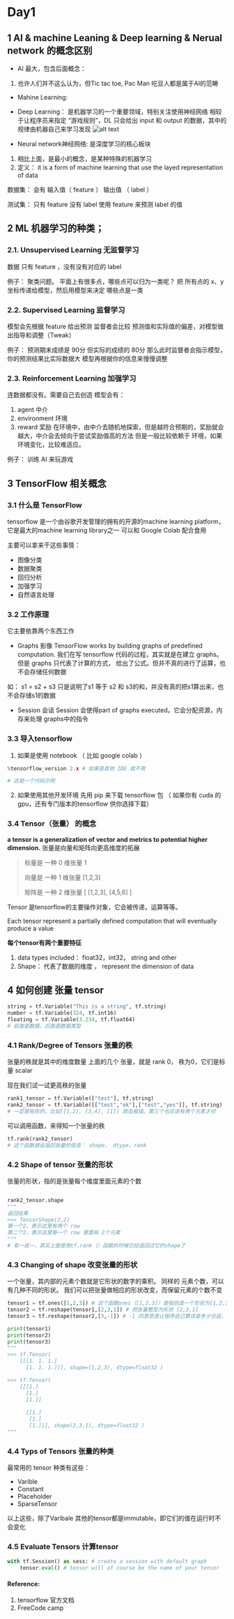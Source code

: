 # Day1 

## 1 AI & machine Leaning & Deep learning & Nerual network 的概念区别

- AI 最大，包含后面概念：
1. 也许人们并不这么认为，但Tic tac toe, Pac Man 吃豆人都是属于AI的范畴

- Mahine Learning: 


- Deep Learning：
是机器学习的一个重要领域，特别关注使用神经网络
相较于让程序员来指定 “游戏规则”，DL 只会给出 input 和 output 的数据，其中的规律由机器自己来学习发现
![alt text](./图片库/image.png)

- Neural network神经网络:
是深度学习的核心板块
1. 相比上面，是最小的概念，是某种特殊的机器学习
2. 定义： it is a form of machine learning that use the layed representation of data

数据集：
会有 输入值（ feature ） 输出值 （ label ）

测试集：
只有 feature 没有 label
使用 feature 来预测 label 的值

## 2 ML 机器学习的种类；

### 2.1. Unsupervised Learning 无监督学习 
数据 只有 feature ，没有没有对应的 label 

例子：
聚类问题。 平面上有很多点，哪些点可以归为一类呢？
把 所有点的 x、y坐标传递给模型，然后用模型来决定 哪些点是一类

### 2.2. Supervised Learning 监督学习
模型会先根据 feature 给出预测
监督者会比较 预测值和实际值的偏差，对模型做出指导和调整（Tweak）

例子：
预测期末成绩是 90分
但实际的成绩的 80分
那么此时监督者会指示模型，你的预测结果比实际数据大
模型再根据你的信息来慢慢调整

### 2.3. Reinforcement Learning 加强学习
连数据都没有。需要自己去创造
模型会有：
 1. agent 中介
 2. environment 环境
 3. reward 奖励
在环境中，由中介去随机地探索，但是越符合预期的，奖励就会越大，中介会去倾向于尝试奖励值高的方法
但是一般比较依赖于 环境，如果环境变化，比较难适应。

例子： 训练 AI 来玩游戏

## 3 TensorFlow 相关概念

### 3.1 什么是 TensorFlow 
tensorflow 是一个由谷歌开发管理的拥有的开源的machine learning platform， 它是最大的machine learning library之一
可以和 Google Colab 配合食用

主要可以拿来干这些事情：
- 图像分类
- 数据聚类
- 回归分析
- 加强学习
- 自然语言处理


### 3.2 工作原理
它主要依靠两个东西工作

- Graphs 影像
    TensorFlow works by building graphs of predefined computation.
    我们在写 tensorflow 代码的过程，其实就是在建立 graphs。 但是 graphs 只代表了计算的方式，
    给出了公式。但并不真的进行了运算，也不会存储任何数据

如： s1 = s2 + s3
只是说明了s1 等于 s2 和 s3的和，并没有真的把s1算出来，也不会存储s1的数据

- Session 会话
    Session 会使得part of graphs executed，它会分配资源，内存来处理 graphs中的指令

### 3.3 导入tensorflow

1. 如果是使用 notebook （ 比如 google colab ）
```python
%tensorflow_version 2.x # 如果是其他 IDE 就不用

# 这是一个代码示例
```
2. 如果使用其他开发环境
先用 pip 来下载 tensorflow 包
（ 如果你有 cuda 的 gpu，还有专门版本的tensorflow 供你选择下载）


### 3.4 Tensor（张量） 的概念
**a tensor is a generalization of vector and metrics to potential higher dimension.**
张量是向量和矩阵向更高维度的拓展
> 标量是 一种 0 维张量 1
> 
> 向量是 一种 1 维张量 [1,2,3]
> 
> 矩阵是 一种 2 维张量 [ [1,2,3], [4,5,6] ]

Tensor 是tensorflow的主要操作对象，它会被传递，运算等等。

Each tensor represent a partially defined computation that will eventually produce a value

**每个tensor有两个重要特征**
1. data types included： float32，int32， string and other
2. Shape： 代表了数据的维度 ， represent the dimension of data


## 4 如何创建 张量 tensor
```python
string = tf.Variable("This is a string", tf.string)
number = tf.Variable(324, tf.int16)
floating = tf.Variable(3.234, tf.float64)
# 前面是数据，后面是数据类型
```
### 4.1 Rank/Degree of Tensors 张量的秩
张量的秩就是其中的维度数量
上面的几个 张量，就是 rank 0， 秩为0，它们是标量 scalar

现在我们试一试更高秩的张量
```python
rank1_tensor = tf.Variable(["test"], tf.string)
rank2_tensor = tf.Variable([["test","ok"],["test","yes"]], tf.string)
# 一定是矩形的，比如[[1,2], [3,4], [1]] 就会报错。第三个也应该有两个元素才对
```

可以调用函数，来得知一个张量的秩
```python
tf.rank(rank2_tensor)
# 这个函数就会返回张量的信息： shape， dtype，rank
```

### 4.2 Shape of tensor 张量的形状
张量的形状，指的是张量每个维度里面元素的个数
```python

rank2_tensor.shape
"""
返回结果
>>> TensorShape(2,2)
第一个2，表示这里有两个 row
第二个2，表示这里每一个 row 里面有 2个元素
"""
# 有一说一，其实上面使用tf.rank（）函数的时候已经返回过它的shape了

```

### 4.3 Changing of shape 改变张量的形状
一个张量，其内部的元素个数就是它形状的数字的乘积。 同样的 元素个数，可以有几种不同的形状。
我们可以把张量做相应的形状改变，而保留元素的个数不变
```python
tensor1 = tf.ones([1,2,3]) # 这个函数ones（[1,2,3]）是指创造一个形状为[1,2,3] 的张量， 且每个元素都是 1。和 Matlab 里面的一样
tensor2 = tf.reshape(tensor1,[2,3,1]) # 把张量整型为形状 [2,3,1]
tensor3 = tf.reshape(tensor2,[3,-1]) # -1 的意思是让程序自己算该是多少合适， 这里 共 6个， 除以前面的 3，得2. 所有应该是[3,2]

print(tensor1)
print(tensor2)
print(tensor3)
"""
>>> tf.Tensor(
    [[[1. 1. 1.]
      [1. 1. 1.]]], shape=(1,2,3), dtype=float32 )

>>> tf.Tensor(
    [[[1.]
      [1.]
      [1.]]
      
      [[1.]
       [1.]
       [1.]]], shape(2,3,1), dtype=float32 )
"""
```

### 4.4 Typs of Tensors 张量的种类
最常用的 tensor 种类有这些：
- Varible
- Constant
- Placeholder
- SparseTensor 

以上这些，除了Varibale 其他的tensor都是immutable，即它们的值在运行时不会变化

### 4.5 Evaluate Tensors 计算tensor

```python
with tf.Session() as sess: # create a session with default graph
    tensor.eval() # tensor will of course be the name of your tensor
```

#### Reference:
1. tensorflow 官方文档
2. FreeCode camp 
